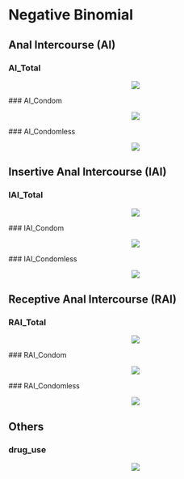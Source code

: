 # Negative Binomial
## Anal Intercourse (AI)
### AI_Total
<p align="center">
  <img src="https://github.com/meettyj/MSM-Discrimination-on-Twitter/raw/master/results/screenshots/regression/Negative Binomial/NB_AI_Total.png" />
</p>
### AI_Condom
<p align="center">
  <img src="https://github.com/meettyj/MSM-Discrimination-on-Twitter/raw/master/results/screenshots/regression/Negative Binomial/NB_AI_Condom.png" />
</p>
### AI_Condomless
<p align="center">
  <img src="https://github.com/meettyj/MSM-Discrimination-on-Twitter/raw/master/results/screenshots/regression/Negative Binomial/NB_AI_Condomless.png" />
</p>

## Insertive Anal Intercourse (IAI)
### IAI_Total
<p align="center">
  <img src="https://github.com/meettyj/MSM-Discrimination-on-Twitter/raw/master/results/screenshots/regression/Negative Binomial/NB_IAI_Total.png" />
</p>
### IAI_Condom
<p align="center">
  <img src="https://github.com/meettyj/MSM-Discrimination-on-Twitter/raw/master/results/screenshots/regression/Negative Binomial/NB_IAI_Condom.png" />
</p>
### IAI_Condomless
<p align="center">
  <img src="https://github.com/meettyj/MSM-Discrimination-on-Twitter/raw/master/results/screenshots/regression/Negative Binomial/NB_IAI_Condomless.png" />
</p>

## Receptive Anal Intercourse (RAI)
### RAI_Total
<p align="center">
  <img src="https://github.com/meettyj/MSM-Discrimination-on-Twitter/raw/master/results/screenshots/regression/Negative Binomial/NB_RAI_Total.png" />
</p>
### RAI_Condom
<p align="center">
  <img src="https://github.com/meettyj/MSM-Discrimination-on-Twitter/raw/master/results/screenshots/regression/Negative Binomial/NB_RAI_Condom.png" />
</p>
### RAI_Condomless
<p align="center">
  <img src="https://github.com/meettyj/MSM-Discrimination-on-Twitter/raw/master/results/screenshots/regression/Negative Binomial/NB_RAI_Condomless.png" />
</p>

## Others
### drug_use
<p align="center">
  <img src="https://github.com/meettyj/MSM-Discrimination-on-Twitter/raw/master/results/screenshots/regression/Negative Binomial/NB_drug_use.png" />
</p>



















